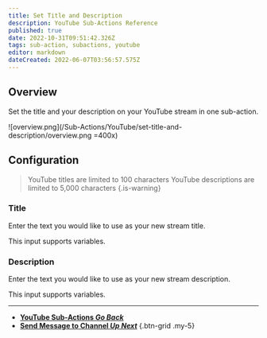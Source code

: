 ```yaml
---
title: Set Title and Description
description: YouTube Sub-Actions Reference
published: true
date: 2022-10-31T09:51:42.326Z
tags: sub-action, subactions, youtube
editor: markdown
dateCreated: 2022-06-07T03:56:57.575Z
---
```


## Overview
Set the title and your description on your YouTube stream in one sub-action.

![overview.png](/Sub-Actions/YouTube/set-title-and-description/overview.png =400x)

## Configuration 
> YouTube titles are limited to 100 characters
> YouTube descriptions are limited to 5,000 characters
{.is-warning}

### Title
Enter the text you would like to use as your new stream title.

This input supports variables.

### Description
Enter the text you would like to use as your new stream description.

This input supports variables.

---

- [<i class="mdi mdi-chevron-left"></i>**YouTube Sub-Actions *Go Back***](/Sub-Actions/YouTube)
- [<i class="mdi mdi-comment text--youtube"></i>**Send Message to Channel *Up Next***](/Sub-Actions/YouTube/Send-Message-To-Channel)
{.btn-grid .my-5}